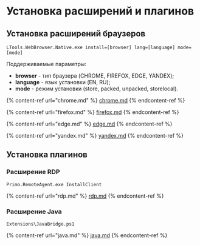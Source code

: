 # Установка расширений и плагинов

## Установка расширений браузеров

```
LTools.WebBrowser.Native.exe install=[browser] lang=[language] mode=[mode]
```
Поддерживаемые параметры:
* **browser** - тип браузера (CHROME, FIREFOX, EDGE, YANDEX);
* **language** - язык установки (EN, RU);
* **mode** - режим установки (store, packed, unpacked, storelocal).

{% content-ref url="chrome.md" %}
[chrome.md](chrome.md)
{% endcontent-ref %}

{% content-ref url="firefox.md" %}
[firefox.md](firefox.md)
{% endcontent-ref %}

{% content-ref url="edge.md" %}
[edge.md](edge.md)
{% endcontent-ref %}

{% content-ref url="yandex.md" %}
[yandex.md](yandex.md)
{% endcontent-ref %}

## Установка плагинов

### Расширение RDP

```
Primo.RemoteAgent.exe InstallClient
```

{% content-ref url="rdp.md" %}
[rdp.md](rdp.md)
{% endcontent-ref %}

### Расширение Java

```
Extensions\JavaBridge.ps1
```

{% content-ref url="java.md" %}
[java.md](java.md)
{% endcontent-ref %}




